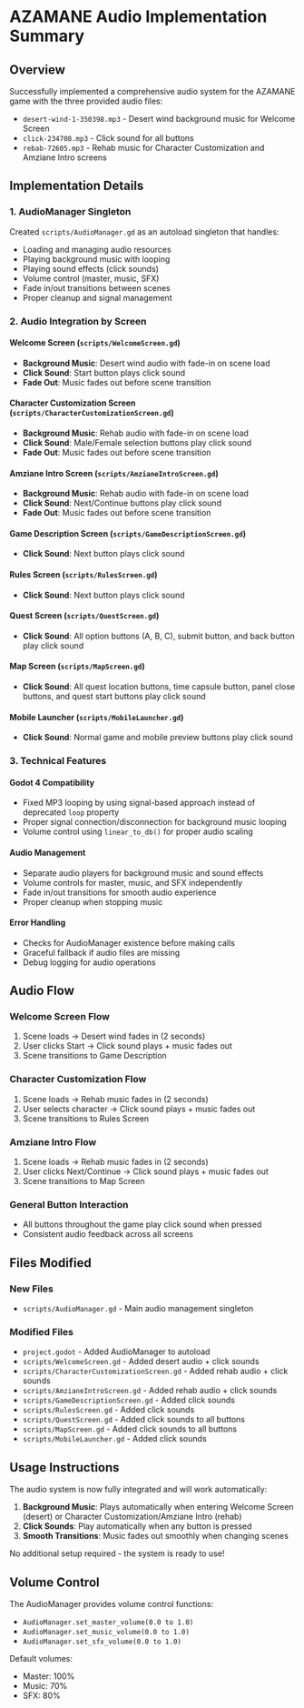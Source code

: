 # AZAMANE Audio Implementation Summary

## Overview
Successfully implemented a comprehensive audio system for the AZAMANE game with the three provided audio files:

- `desert-wind-1-350398.mp3` - Desert wind background music for Welcome Screen
- `click-234708.mp3` - Click sound for all buttons
- `rebab-72605.mp3` - Rehab music for Character Customization and Amziane Intro screens

## Implementation Details

### 1. AudioManager Singleton
Created `scripts/AudioManager.gd` as an autoload singleton that handles:
- Loading and managing audio resources
- Playing background music with looping
- Playing sound effects (click sounds)
- Volume control (master, music, SFX)
- Fade in/out transitions between scenes
- Proper cleanup and signal management

### 2. Audio Integration by Screen

#### Welcome Screen (`scripts/WelcomeScreen.gd`)
- **Background Music**: Desert wind audio with fade-in on scene load
- **Click Sound**: Start button plays click sound
- **Fade Out**: Music fades out before scene transition

#### Character Customization Screen (`scripts/CharacterCustomizationScreen.gd`)
- **Background Music**: Rehab audio with fade-in on scene load
- **Click Sound**: Male/Female selection buttons play click sound
- **Fade Out**: Music fades out before scene transition

#### Amziane Intro Screen (`scripts/AmzianeIntroScreen.gd`)
- **Background Music**: Rehab audio with fade-in on scene load
- **Click Sound**: Next/Continue buttons play click sound
- **Fade Out**: Music fades out before scene transition

#### Game Description Screen (`scripts/GameDescriptionScreen.gd`)
- **Click Sound**: Next button plays click sound

#### Rules Screen (`scripts/RulesScreen.gd`)
- **Click Sound**: Next button plays click sound

#### Quest Screen (`scripts/QuestScreen.gd`)
- **Click Sound**: All option buttons (A, B, C), submit button, and back button play click sound

#### Map Screen (`scripts/MapScreen.gd`)
- **Click Sound**: All quest location buttons, time capsule button, panel close buttons, and quest start buttons play click sound

#### Mobile Launcher (`scripts/MobileLauncher.gd`)
- **Click Sound**: Normal game and mobile preview buttons play click sound

### 3. Technical Features

#### Godot 4 Compatibility
- Fixed MP3 looping by using signal-based approach instead of deprecated `loop` property
- Proper signal connection/disconnection for background music looping
- Volume control using `linear_to_db()` for proper audio scaling

#### Audio Management
- Separate audio players for background music and sound effects
- Volume controls for master, music, and SFX independently
- Fade in/out transitions for smooth audio experience
- Proper cleanup when stopping music

#### Error Handling
- Checks for AudioManager existence before making calls
- Graceful fallback if audio files are missing
- Debug logging for audio operations

## Audio Flow

### Welcome Screen Flow
1. Scene loads → Desert wind fades in (2 seconds)
2. User clicks Start → Click sound plays + music fades out
3. Scene transitions to Game Description

### Character Customization Flow
1. Scene loads → Rehab music fades in (2 seconds)
2. User selects character → Click sound plays + music fades out
3. Scene transitions to Rules Screen

### Amziane Intro Flow
1. Scene loads → Rehab music fades in (2 seconds)
2. User clicks Next/Continue → Click sound plays + music fades out
3. Scene transitions to Map Screen

### General Button Interaction
- All buttons throughout the game play click sound when pressed
- Consistent audio feedback across all screens

## Files Modified

### New Files
- `scripts/AudioManager.gd` - Main audio management singleton

### Modified Files
- `project.godot` - Added AudioManager to autoload
- `scripts/WelcomeScreen.gd` - Added desert audio + click sounds
- `scripts/CharacterCustomizationScreen.gd` - Added rehab audio + click sounds
- `scripts/AmzianeIntroScreen.gd` - Added rehab audio + click sounds
- `scripts/GameDescriptionScreen.gd` - Added click sounds
- `scripts/RulesScreen.gd` - Added click sounds
- `scripts/QuestScreen.gd` - Added click sounds to all buttons
- `scripts/MapScreen.gd` - Added click sounds to all buttons
- `scripts/MobileLauncher.gd` - Added click sounds

## Usage Instructions

The audio system is now fully integrated and will work automatically:

1. **Background Music**: Plays automatically when entering Welcome Screen (desert) or Character Customization/Amziane Intro (rehab)
2. **Click Sounds**: Play automatically when any button is pressed
3. **Smooth Transitions**: Music fades out smoothly when changing scenes

No additional setup required - the system is ready to use!

## Volume Control

The AudioManager provides volume control functions:
- `AudioManager.set_master_volume(0.0 to 1.0)`
- `AudioManager.set_music_volume(0.0 to 1.0)`
- `AudioManager.set_sfx_volume(0.0 to 1.0)`

Default volumes:
- Master: 100%
- Music: 70%
- SFX: 80%
